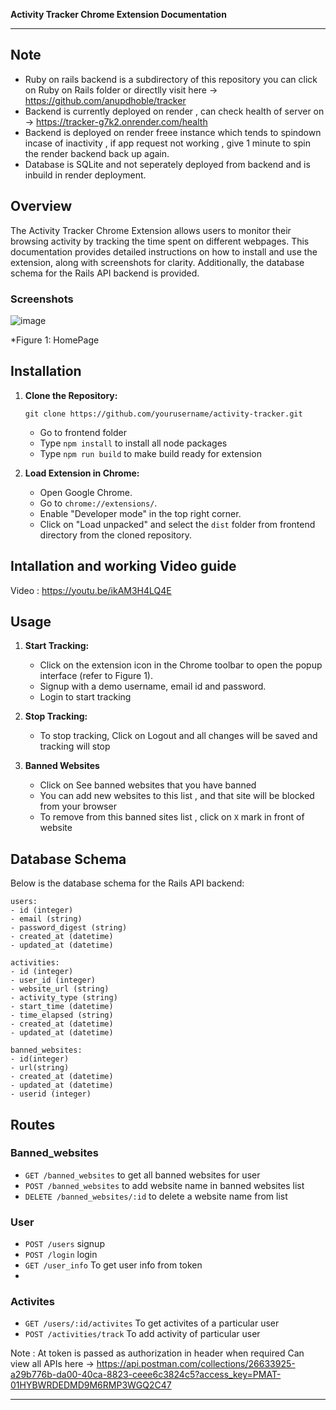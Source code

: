 **Activity Tracker Chrome Extension Documentation**

---
## Note
- Ruby on rails backend is a subdirectory of this repository you can click on Ruby on Rails folder or directlly visit here -> https://github.com/anupdhoble/tracker
- Backend is currently deployed on render , can check health of server on -> https://tracker-g7k2.onrender.com/health
- Backend is deployed on render freee instance which tends to spindown incase of inactivity , if app request not working , give 1 minute to spin the render backend back up again.
- Database is SQLite and not seperately deployed from backend and is inbuild in render deployment.
## Overview

The Activity Tracker Chrome Extension allows users to monitor their browsing activity by tracking the time spent on different webpages. This documentation provides detailed instructions on how to install and use the extension, along with screenshots for clarity. Additionally, the database schema for the Rails API backend is provided.

### Screenshots

![image](https://github.com/anupdhoble/Activity_Tracker/assets/83175840/a525b01d-3093-4890-bb0d-350b63592693)


*Figure 1: HomePage
## Installation

1. **Clone the Repository:** 
   ```
   git clone https://github.com/yourusername/activity-tracker.git
   ```
   - Go to frontend folder
   - Type `npm install` to install all node packages
   - Type `npm run build` to make build ready for extension

2. **Load Extension in Chrome:**
   - Open Google Chrome.
   - Go to `chrome://extensions/`.
   - Enable "Developer mode" in the top right corner.
   - Click on "Load unpacked" and select the `dist` folder from frontend directory from the cloned repository.
## Intallation and working Video guide
Video : https://youtu.be/ikAM3H4LQ4E

## Usage

1. **Start Tracking:**
   - Click on the extension icon in the Chrome toolbar to open the popup interface (refer to Figure 1).
   - Signup with a demo username, email id and password.
   - Login to start tracking 

2. **Stop Tracking:**
   - To stop tracking, Click on Logout and all changes will be saved and tracking will stop

3. **Banned Websites**
   - Click on See banned websites that you have banned
   - You can add new websites to this list , and that site will be blocked from your browser
   - To remove from this banned sites list , click on `X` mark in front of website
## Database Schema

Below is the database schema for the Rails API backend:

```
users:
- id (integer)
- email (string)
- password_digest (string)
- created_at (datetime)
- updated_at (datetime)

activities:
- id (integer)
- user_id (integer)
- website_url (string)
- activity_type (string)
- start_time (datetime)
- time_elapsed (string)
- created_at (datetime)
- updated_at (datetime)

banned_websites:
- id(integer)
- url(string)
- created_at (datetime)
- updated_at (datetime)
- userid (integer)
```
## Routes
### Banned_websites
- `GET /banned_websites` to get all banned websites for user
- `POST /banned_websites` to add website name in banned websites list
- `DELETE /banned_websites/:id` to delete a website name from list
  
### User
- `POST /users` signup
- `POST /login` login
- `GET /user_info` To get user info from token
- 
### Activites
- `GET /users/:id/activites` To get activites of a particular user
- `POST /activities/track` To add activity of particular user
  
Note : At token is passed as authorization in header when required
Can view all APIs here -> https://api.postman.com/collections/26633925-a29b776b-da00-40ca-8823-ceee6c3824c5?access_key=PMAT-01HYBWRDEDMD9M6RMP3WGQ2C47


---
